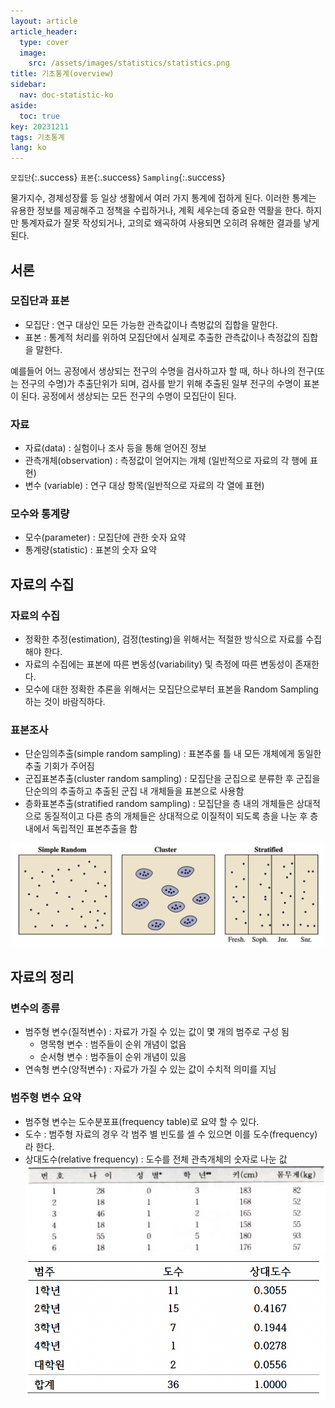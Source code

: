 ```yaml
---
layout: article
article_header:
  type: cover
  image:
    src: /assets/images/statistics/statistics.png
title: 기초통계(overview)
sidebar:
  nav: doc-statistic-ko
aside:
  toc: true
key: 20231211
tags: 기초통계
lang: ko
---
```


`모집단`{:.success} `표본`{:.success} `Sampling`{:.success}

물가지수, 경제성장률 등 일상 생활에서 여러 가지 통계에 접하게 된다. 이러한 통계는 유용한 정보를 제공해주고 정책을 수립하거나, 계획 세우는데 중요한 역활을 한다.
하지만 통계자료가 잘못 작성되거나, 고의로 왜곡하여 사용되면 오히려 유해한 결과를 낳게 된다.

<!--more-->

## 서론
### 모집단과 표본
- 모집단 : 연구 대상인 모든 가능한 관측값이나 측벙값의 집합을 말한다.
- 표본 : 통계적 처리를 위하여 모집단에서 실제로 추출한 관측값이나 측정값의 집합을 말한다.

예를들어 어느 공정에서 생상되는 전구의 수명을 검사하고자 할 때, 하나 하나의 전구(또는 전구의 수명)가 추출단위가 되며, 검사를 받기 위해 추출된 일부 전구의 수명이 표본이 된다. 공정에서 생상되는 모든 전구의 수명이 모집단이 된다.

### 자료
- 자료(data) : 실험이나 조사 등을 통해 얻어진 정보
- 관측개체(observation) : 측정값이 얻어지는 개체 (일반적으로 자료의 각 행에 표현)
- 변수 (variable) : 연구 대상 항목(일반적으로 자료의 각 열에 표현)

### 모수와 통계량
- 모수(parameter) : 모집단에 관한 숫자 요약
- 통계량(statistic) : 표본의 숫자 요약

## 자료의 수집
### 자료의 수집
- 정확한 추정(estimation), 검정(testing)을 위해서는 적절한 방식으로 자료를 수집해야 한다.
- 자료의 수집에는 표본에 따른 변동성(variability) 및 측정에 따른 변동성이 존재한다.
- 모수에 대한 정확한 추론을 위해서는 모집단으로부터 표본을 Random Sampling 하는 것이 바람직하다.

### 표본조사
- 단순임의추출(simple random sampling) : 표본추룰 틀 내 모든 개체에게 동일한 추출 기회가 주어짐
- 군집표본추출(cluster random sampling) : 모집단을 군집으로 분류한 후 군집을 단순의의 추출하고 추출된 군집 내 개체들을 표본으로 사용함
- 층화표본추출(stratified random sampling) : 모집단을 층 내의 개체들은 상대적으로 동질적이고 다른 층의 개체들은 상대적으로 이질적이 되도록 층을 나눈 후 층 내에서 독립적인 표본추출을 함

![sampling](/assets/images/statistics/sampling.png)

## 자료의 정리
### 변수의 종류
- 범주형 변수(질적변수) : 자료가 가질 수 있는 값이 몇 개의 범주로 구성 됨
  - 명목형 변수 : 범주들이 순위 개념이 없음
  - 순서형 변수 : 범주들이 순위 개념이 있음
- 연속형 변수(양적변수) : 자료가 가질 수 있는 값이 수치적 의미를 지님

### 범주형 변수 요약
- 범주형 변수는 도수분포표(frequency table)로 요약 할 수 있다.
- 도수 : 범주형 자료의 경우 각 범주 별 빈도를 셀 수 있으면 이를 도수(frequency) 라 한다.
- 상대도수(relative frequency) : 도수를 전체 관측개체의 숫자로 나눈 값
![frequency_data](/assets/images/statistics/frequency_data.png)
![frequency](/assets/images/statistics/frequency.png)



